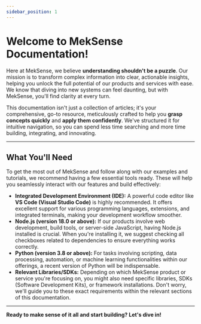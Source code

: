 ```yaml
---
sidebar_position: 1
---
```



# Welcome to MekSense Documentation!

Here at MekSense, we believe **understanding shouldn't be a puzzle**. Our mission is to transform complex information into clear, actionable insights, helping you unlock the full potential of our products and services with ease. We know that diving into new systems can feel daunting, but with MekSense, you'll find clarity at every turn.

This documentation isn't just a collection of articles; it's your comprehensive, go-to resource, meticulously crafted to help you **grasp concepts quickly** and **apply them confidently**. We've structured it for intuitive navigation, so you can spend less time searching and more time building, integrating, and innovating.

---

## What You'll Need

To get the most out of MekSense and follow along with our examples and tutorials, we recommend having a few essential tools ready. These will help you seamlessly interact with our features and build effectively:

* **Integrated Development Environment (IDE):** A powerful code editor like **VS Code (Visual Studio Code)** is highly recommended. It offers excellent support for various programming languages, extensions, and integrated terminals, making your development workflow smoother.
* **Node.js (version 18.0 or above):** If our products involve web development, build tools, or server-side JavaScript, having Node.js installed is crucial. When you're installing it, we suggest checking all checkboxes related to dependencies to ensure everything works correctly.
* **Python (version 3.8 or above):** For tasks involving scripting, data processing, automation, or machine learning functionalities within our offerings, a recent version of Python will be indispensable.
* **Relevant Libraries/SDKs:** Depending on which MekSense product or service you're focusing on, you might also need specific libraries, SDKs (Software Development Kits), or framework installations. Don't worry, we'll guide you to these exact requirements within the relevant sections of this documentation.

---

**Ready to make sense of it all and start building? Let's dive in!**